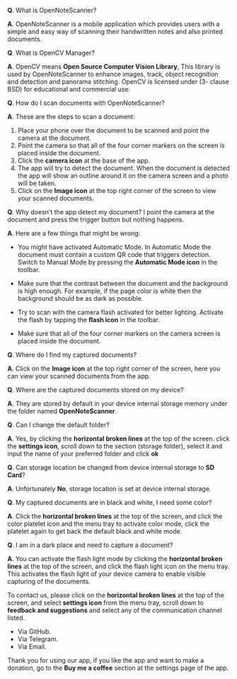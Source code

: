 **Q**. What is OpenNoteScanner?

**A**. OpenNoteScanner is a mobile application which provides users with a simple and easy way of scanning their handwritten notes and also printed documents.

**Q**. What is OpenCV Manager?

**A**. OpenCV means **Open Source Computer Vision Library**, This library is used by OpenNoteScanner to enhance images, track, object recognition and detection and panorama stitching.
OpenCV is licensed under (3- clause BSD) for educational and commercial use.

**Q**. How do I scan documents with OpenNoteScanner?

**A**. These are the steps to scan a document:

1. Place your phone over the document to be scanned and point the camera at the document.
2. Point the camera so that all of the four corner markers on the screen is placed inside the document.
3. Click the **camera icon** at the base of the app.
4. The app will try to detect the document. When the document is detected the app will show an outline around it on the camera screen and a photo will be taken.
5. Click on the **Image icon** at the top right corner of the screen to view your scanned documents.

**Q**. Why doesn't the app detect my document? I point the camera at the document and press the trigger button but nothing happens.

**A**. Here are a few things that might be wrong:

* You might have activated Automatic Mode. In Automatic Mode the document must contain a custom QR code that triggers detection. Switch to Manual Mode by pressing the **Automatic Mode icon**  in the toolbar.

* Make sure that the contrast between the document and the background is high enough. For example, if the page color is white then the background should be as dark as possible.

* Try to scan with the camera flash activated for better lighting. Activate the flash by tapping the **flash icon** in the toolbar.

* Make sure that all of the four corner markers on the camera screen is placed inside the document.

**Q**. Where do I find my captured documents?

**A**. Click on the **Image icon** at the top right corner of the screen, here you can view your scanned documents from the app.

**Q**. Where are the captured documents stored on my device?

**A**. They are stored by default in your device internal storage memory under the folder named **OpenNoteScanner**.

**Q**. Can I change the default folder?

**A**. Yes, by clicking the **horizontal broken lines** at the top of the screen. click the **settings icon**, scroll down to the section (storage folder), select it and input the name of your preferred folder and click **ok**

**Q**. Can storage location be changed from device internal storage to **SD Card**?

**A**. Unfortunately **No**, storage location is set at device internal storage.

**Q**. My captured documents are in black and white, I need some color?

**A**. Click the **horizontal broken lines** at the top of the screen, and click the color platelet icon and the menu tray to activate color mode, click the platelet again to get back the default black and white mode.

**Q**. I am in a dark place and need to capture a document?

**A**. You can activate the flash light mode by clicking the **horizontal broken lines** at the top of the screen, and click the flash light icon on the menu tray. This activates the flash light of your device camera to enable visible capturing of the documents.

To contact us, please click on the **horizontal broken lines** at the top of the screen, and select **settings icon** from the menu tray, scroll down to **feedback and suggestions** and select any of the communication channel listed.
* Via GitHub.
* Via Telegram.
* Via Email.

Thank you for using our app, if you like the app and want to make a donation, go to the **Buy me a coffee** section at the settings page of the app.

